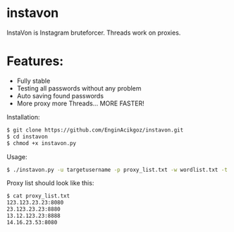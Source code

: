 # instavon
InstaVon is Instagram bruteforcer. Threads work on proxies.

# Features:

  - Fully stable
  - Testing all passwords without any problem
  - Auto saving found passwords
  - More proxy more Threads... MORE FASTER!


Installation:
```sh
$ git clone https://github.com/EnginAcikgoz/instavon.git
$ cd instavon
$ chmod +x instavon.py
```

Usage:
```sh
$ ./instavon.py -u targetusername -p proxy_list.txt -w wordlist.txt -t 20
```

Proxy list should look like this:
```sh
$ cat proxy_list.txt
123.123.23.23:8080
23.123.23.23:8880
13.12.123.23:8888
14.16.23.53:8080
```
